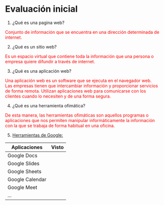 # Evaluación inicial

1. ¿Qué es una pagina web?

<span style="color:red">Conjunto de información que se encuentra en una dirección determinada de internet.</span>

2. ¿Qué es un sitio web?

<span style="color:red">Es un espacio virtual que contiene toda la información que una persona o empresa quiere difundir a través de internet.</span>

3. ¿Qué es una aplicación web?

<span style="color:red">Una aplicación web es un software que se ejecuta en el navegador web. Las empresas tienen que intercambiar información y proporcionar servicios de forma remota. Utilizan aplicaciones web para comunicarse con los clientes cuando lo necesiten y de una forma segura.</span>

4. ¿Qué es una herramienta ofimática?

<span style="color:red">De esta manera, las herramientas ofimáticas son aquellos programas o aplicaciones que nos permiten manipular informáticamente la información con la que se trabaja de forma habitual en una oficina.</span>

5. [Herramientas de Google:](https://www.google.com/intl/es-419/chrome/browser-tools/ "Enlace a la web del cole")

|Aplicaciones|Visto|
|----------|----------|
|Google Docs|    |
|Google Slides|    |
|Google Sheets|    |
|Google Calendar|    |
|Google Meet|    |
|...|    |

